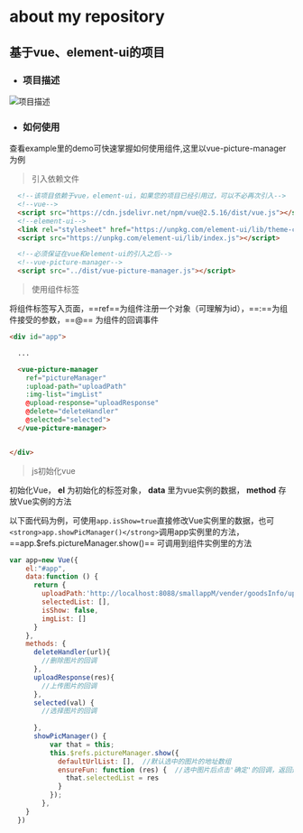 # about my repository

## 基于vue、element-ui的项目

- ### 项目描述

![项目描述](https://trubasa.github.io/doc/image/explain.png)

- ### 如何使用

查看example里的demo可快速掌握如何使用组件,这里以vue-picture-manager为例

> 引入依赖文件
```html
  <!--该项目依赖于vue，element-ui，如果您的项目已经引用过，可以不必再次引入-->
  <!--vue-->
  <script src="https://cdn.jsdelivr.net/npm/vue@2.5.16/dist/vue.js"></script>
  <!--element-ui-->
  <link rel="stylesheet" href="https://unpkg.com/element-ui/lib/theme-chalk/index.css">
  <script src="https://unpkg.com/element-ui/lib/index.js"></script>

  <!--必须保证在vue和element-ui的引入之后-->
  <!--vue-picture-manager-->
  <script src="../dist/vue-picture-manager.js"></script>
```
> 使用组件标签

将组件标签写入页面，==ref==为组件注册一个对象（可理解为id），==:==为组件接受的参数，==@== 为组件的回调事件
```html
<div id="app">

  ...

  <vue-picture-manager
    ref="pictureManager"
    :upload-path="uploadPath"
    :img-list="imgList"
    @upload-response="uploadResponse"
    @delete="deleteHandler"
    @selected="selected">
  </vue-picture-manager>


</div>

```
> js初始化vue

初始化Vue， **el** 为初始化的标签对象， **data** 里为vue实例的数据， **method** 存放Vue实例的方法

以下面代码为例，可使用`app.isShow=true`直接修改Vue实例里的数据，也可`<strong>app.showPicManager()</strong>`调用app实例里的方法，
==app.$refs.pictureManager.show()== 可调用到组件实例里的方法
```javascript
var app=new Vue({
    el:"#app",
    data:function () {
      return {
        uploadPath:'http://localhost:8088/smallappM/vender/goodsInfo/uploadImg',
        selectedList: [],
        isShow: false,
        imgList: []
      }
    },
    methods: {
      deleteHandler(url){
        //删除图片的回调
      },
      uploadResponse(res){
        //上传图片的回调
      },
      selected(val) {
        //选择图片的回调
        
      },
      showPicManager() {
          var that = this;
          this.$refs.pictureManager.show({
            defaultUrlList: [],  //默认选中的图片的地址数组
            ensureFun: function (res) {  //选中图片后点击'确定'的回调，返回选中的图片数组
              that.selectedList = res
            }
          });
        },
    }
  })
```